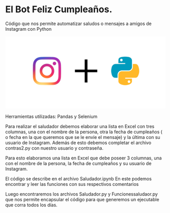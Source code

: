 # El Bot Feliz Cumpleaños.
Código que nos permite automatizar saludos o mensajes a amigos de Instagram con Python

<img src="https://github.com/Matias-Harper/Bot-Feliz-Cumple/blob/main/header.png"/>

Herramientas utilizadas: Pandas y Selenium

Para realizar el saludador debemos elaborar una lista en Excel con tres columnas, una con el nombre de la persona, otra la fecha de cumpleaños ( o fecha en la que queremos que se le envíe el mensaje) y la última con su usuario de Instagram.
Además de esto debemos completar el archivo contras2.py con nuestro usuario y contraseña.


Para esto elaboramos una lista en Excel que debe poseer 3 columnas, una con el nombre de la persona, la fecha de cumpleaños y su usuario de Instagram.

El código se describe en el archivo Saludador.ipynb 
En este podemos encontrar y leer las funciones con sus respectivos comentarios

Luego encontraremos los archivos Saludador.py y Funcionessaludaor.py que nos permite encapsular el código para que generemos un ejecutable que corra todos los días.

